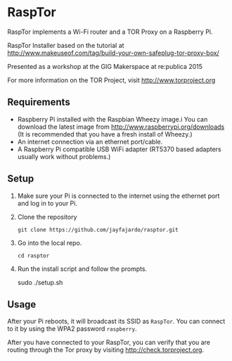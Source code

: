 RaspTor
========

RaspTor implements a Wi-Fi router and a TOR Proxy on a Raspberry Pi.

RaspTor Installer based on the tutorial at http://www.makeuseof.com/tag/build-your-own-safeplug-tor-proxy-box/

 
Presented as a workshop at the GIG Makerspace at re:publica 2015

For more information on the TOR Project, visit http://www.torproject.org 

Requirements
------------

* Raspberry Pi installed with the Raspbian Wheezy image.i You can download the latest image from http://www.raspberrypi.org/downloads (It is recommended that you have a fresh install of Wheezy.)
* An internet connection via an ethernet port/cable.
* A Raspberry Pi compatible USB WiFi adapter (RT5370 based adapters usually work without problems.)

Setup
-----

1. Make sure your Pi is connected to the internet using the ethernet port and log in to your Pi.

2. Clone the repository

    ``git clone https://github.com/jayfajardo/rasptor.git``

3. Go into the local repo.

    `cd rasptor`

4. Run the install script and follow the prompts.

    sudo ./setup.sh

Usage
-----
After your Pi reboots, it will broadcast its SSID as `RaspTor`. You can connect to it by using the WPA2 password `raspberry`.

After you have connected to your RaspTor, you can verify that you are routing through the Tor proxy by visiting http://check.torproject.org.




